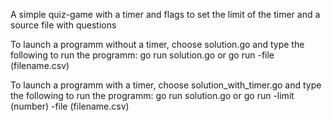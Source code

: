 A simple quiz-game with a timer and flags to set the limit of the timer and a source file with questions

To launch a programm without a timer, choose solution.go and type the following to run the programm: go run solution.go or go run -file (filename.csv)

To launch a programm with a timer, choose solution_with_timer.go and type the following to run the programm: go run solution.go or go run -limit (number) -file (filename.csv)


